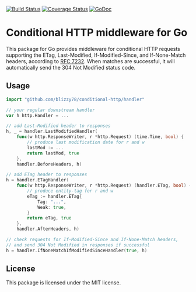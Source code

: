 [![Build Status](https://travis-ci.org/blizzy78/conditional-http.svg?branch=master)](https://travis-ci.org/blizzy78/conditional-http) [![Coverage Status](https://coveralls.io/repos/github/blizzy78/conditional-http/badge.svg?branch=master)](https://coveralls.io/github/blizzy78/conditional-http?branch=master) [![GoDoc](https://pkg.go.dev/badge/github.com/blizzy78/conditional-http)](https://pkg.go.dev/github.com/blizzy78/conditional-http)


Conditional HTTP middleware for Go
==================================

This package for Go provides middleware for conditional HTTP requests supporting the ETag, Last-Modified,
If-Modified-Since, and If-None-Match headers, according to [RFC 7232]. When matches are successful,
it will automatically send the 304 Not Modified status code.


Usage
-----

```go
import "github.com/blizzy78/conditional-http/handler"
```

```go
// your regular downstream handler
var h http.Handler = ...

// add Last-Modified header to responses
h, _ = handler.LastModifiedHandler(
	func(w http.ResponseWriter, r *http.Request) (time.Time, bool) {
		// produce last modification date for r and w
		lastMod := ...
		return lastMod, true
	},
	handler.BeforeHeaders, h)

// add ETag header to responses
h = handler.ETagHandler(
	func(w http.ResponseWriter, r *http.Request) (handler.ETag, bool) {
		// produce entity-tag for r and w
		eTag := handler.ETag{
			Tag: "...",
			Weak: true,
		}
		return eTag, true
	},
	handler.AfterHeaders, h)

// check requests for If-Modified-Since and If-None-Match headers,
// and send 304 Not Modified in responses if successful
h = handler.IfNoneMatchIfModifiedSinceHandler(true, h)
```


License
-------

This package is licensed under the MIT license.



[RFC 7232]: https://www.rfc-editor.org/rfc/rfc7232.txt
